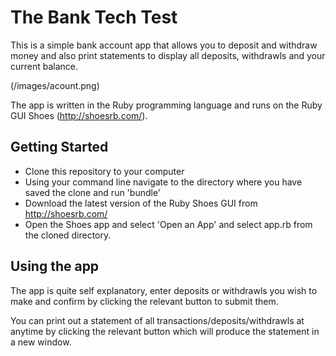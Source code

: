 # The Bank Tech Test

This is a simple bank account app that allows you to deposit and withdraw money and also print statements to display all deposits, withdrawls and your current balance.

(/images/acount.png)

The app is written in the Ruby programming language and runs on the Ruby GUI Shoes (http://shoesrb.com/).


## Getting Started
* Clone this repository to your computer
* Using your command line navigate to the directory where you have saved the clone and run 'bundle'
* Download the latest version of the Ruby Shoes GUI from http://shoesrb.com/
* Open the Shoes app and select 'Open an App' and select app.rb from the cloned directory.

## Using the app
The app is quite self explanatory, enter deposits or withdrawls you wish to make and confirm by clicking the relevant button to submit them.

You can print out a statement of all transactions/deposits/withdrawls at anytime by clicking the relevant button which will produce the statement in a new window.
